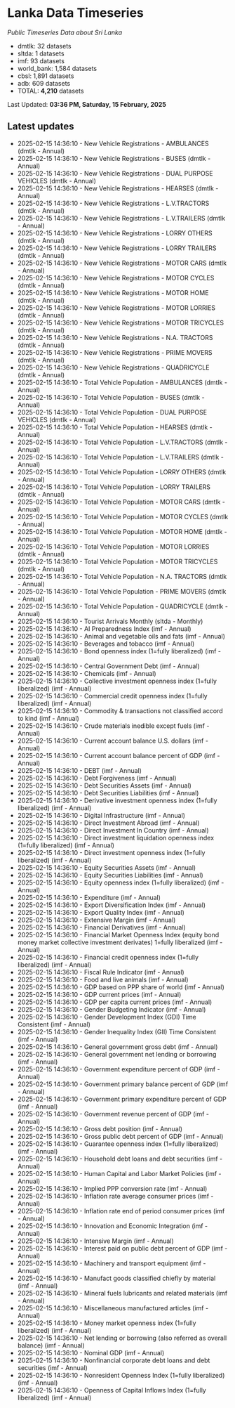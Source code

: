 # Lanka Data Timeseries
*Public Timeseries Data about Sri Lanka*

* dmtlk: 32 datasets
* sltda: 1 datasets
* imf: 93 datasets
* world_bank: 1,584 datasets
* cbsl: 1,891 datasets
* adb: 609 datasets
* TOTAL: **4,210** datasets

Last Updated: **03:36 PM, Saturday, 15 February, 2025**

## Latest updates

* 2025-02-15 14:36:10 - New Vehicle Registrations - AMBULANCES (dmtlk - Annual)
* 2025-02-15 14:36:10 - New Vehicle Registrations - BUSES (dmtlk - Annual)
* 2025-02-15 14:36:10 - New Vehicle Registrations - DUAL PURPOSE VEHICLES (dmtlk - Annual)
* 2025-02-15 14:36:10 - New Vehicle Registrations - HEARSES (dmtlk - Annual)
* 2025-02-15 14:36:10 - New Vehicle Registrations - L.V.TRACTORS (dmtlk - Annual)
* 2025-02-15 14:36:10 - New Vehicle Registrations - L.V.TRAILERS (dmtlk - Annual)
* 2025-02-15 14:36:10 - New Vehicle Registrations - LORRY OTHERS (dmtlk - Annual)
* 2025-02-15 14:36:10 - New Vehicle Registrations - LORRY TRAILERS (dmtlk - Annual)
* 2025-02-15 14:36:10 - New Vehicle Registrations - MOTOR CARS (dmtlk - Annual)
* 2025-02-15 14:36:10 - New Vehicle Registrations - MOTOR CYCLES (dmtlk - Annual)
* 2025-02-15 14:36:10 - New Vehicle Registrations - MOTOR HOME (dmtlk - Annual)
* 2025-02-15 14:36:10 - New Vehicle Registrations - MOTOR LORRIES (dmtlk - Annual)
* 2025-02-15 14:36:10 - New Vehicle Registrations - MOTOR TRICYCLES (dmtlk - Annual)
* 2025-02-15 14:36:10 - New Vehicle Registrations - N.A. TRACTORS (dmtlk - Annual)
* 2025-02-15 14:36:10 - New Vehicle Registrations - PRIME MOVERS (dmtlk - Annual)
* 2025-02-15 14:36:10 - New Vehicle Registrations - QUADRICYCLE (dmtlk - Annual)
* 2025-02-15 14:36:10 - Total Vehicle Population - AMBULANCES (dmtlk - Annual)
* 2025-02-15 14:36:10 - Total Vehicle Population - BUSES (dmtlk - Annual)
* 2025-02-15 14:36:10 - Total Vehicle Population - DUAL PURPOSE VEHICLES (dmtlk - Annual)
* 2025-02-15 14:36:10 - Total Vehicle Population - HEARSES (dmtlk - Annual)
* 2025-02-15 14:36:10 - Total Vehicle Population - L.V.TRACTORS (dmtlk - Annual)
* 2025-02-15 14:36:10 - Total Vehicle Population - L.V.TRAILERS (dmtlk - Annual)
* 2025-02-15 14:36:10 - Total Vehicle Population - LORRY OTHERS (dmtlk - Annual)
* 2025-02-15 14:36:10 - Total Vehicle Population - LORRY TRAILERS (dmtlk - Annual)
* 2025-02-15 14:36:10 - Total Vehicle Population - MOTOR CARS (dmtlk - Annual)
* 2025-02-15 14:36:10 - Total Vehicle Population - MOTOR CYCLES (dmtlk - Annual)
* 2025-02-15 14:36:10 - Total Vehicle Population - MOTOR HOME (dmtlk - Annual)
* 2025-02-15 14:36:10 - Total Vehicle Population - MOTOR LORRIES (dmtlk - Annual)
* 2025-02-15 14:36:10 - Total Vehicle Population - MOTOR TRICYCLES (dmtlk - Annual)
* 2025-02-15 14:36:10 - Total Vehicle Population - N.A. TRACTORS (dmtlk - Annual)
* 2025-02-15 14:36:10 - Total Vehicle Population - PRIME MOVERS (dmtlk - Annual)
* 2025-02-15 14:36:10 - Total Vehicle Population - QUADRICYCLE (dmtlk - Annual)
* 2025-02-15 14:36:10 - Tourist Arrivals Monthly (sltda - Monthly)
* 2025-02-15 14:36:10 - AI Preparedness Index (imf - Annual)
* 2025-02-15 14:36:10 - Animal and vegetable oils and fats (imf - Annual)
* 2025-02-15 14:36:10 - Beverages and tobacco (imf - Annual)
* 2025-02-15 14:36:10 - Bond openness index (1=fully liberalized) (imf - Annual)
* 2025-02-15 14:36:10 - Central Government Debt (imf - Annual)
* 2025-02-15 14:36:10 - Chemicals (imf - Annual)
* 2025-02-15 14:36:10 - Collective investment openness index (1=fully liberalized) (imf - Annual)
* 2025-02-15 14:36:10 - Commercial credit openness index (1=fully liberalized) (imf - Annual)
* 2025-02-15 14:36:10 - Commodity & transactions not classified accord to kind (imf - Annual)
* 2025-02-15 14:36:10 - Crude materials inedible except fuels (imf - Annual)
* 2025-02-15 14:36:10 - Current account balance U.S. dollars (imf - Annual)
* 2025-02-15 14:36:10 - Current account balance percent of GDP (imf - Annual)
* 2025-02-15 14:36:10 - DEBT (imf - Annual)
* 2025-02-15 14:36:10 - Debt Forgiveness (imf - Annual)
* 2025-02-15 14:36:10 - Debt Securities Assets (imf - Annual)
* 2025-02-15 14:36:10 - Debt Securities Liabilities (imf - Annual)
* 2025-02-15 14:36:10 - Derivative investment openness index (1=fully liberalized) (imf - Annual)
* 2025-02-15 14:36:10 - Digital Infrastructure (imf - Annual)
* 2025-02-15 14:36:10 - Direct Investment Abroad (imf - Annual)
* 2025-02-15 14:36:10 - Direct Investment In Country (imf - Annual)
* 2025-02-15 14:36:10 - Direct investment liquidation openness index (1=fully liberalized) (imf - Annual)
* 2025-02-15 14:36:10 - Direct investment openness index (1=fully liberalized) (imf - Annual)
* 2025-02-15 14:36:10 - Equity Securities Assets (imf - Annual)
* 2025-02-15 14:36:10 - Equity Securities Liabilities (imf - Annual)
* 2025-02-15 14:36:10 - Equity openness index (1=fully liberalized) (imf - Annual)
* 2025-02-15 14:36:10 - Expenditure (imf - Annual)
* 2025-02-15 14:36:10 - Export Diversification Index (imf - Annual)
* 2025-02-15 14:36:10 - Export Quality Index (imf - Annual)
* 2025-02-15 14:36:10 - Extensive Margin (imf - Annual)
* 2025-02-15 14:36:10 - Financial Derivatives (imf - Annual)
* 2025-02-15 14:36:10 - Financial Market Openness Index (equity bond money market collective investment derivates) 1=fully liberalized (imf - Annual)
* 2025-02-15 14:36:10 - Financial credit openness index (1=fully liberalized) (imf - Annual)
* 2025-02-15 14:36:10 - Fiscal Rule Indicator (imf - Annual)
* 2025-02-15 14:36:10 - Food and live animals (imf - Annual)
* 2025-02-15 14:36:10 - GDP based on PPP share of world (imf - Annual)
* 2025-02-15 14:36:10 - GDP current prices (imf - Annual)
* 2025-02-15 14:36:10 - GDP per capita current prices (imf - Annual)
* 2025-02-15 14:36:10 - Gender Budgeting Indicator (imf - Annual)
* 2025-02-15 14:36:10 - Gender Development Index (GDI) Time Consistent (imf - Annual)
* 2025-02-15 14:36:10 - Gender Inequality Index (GII) Time Consistent (imf - Annual)
* 2025-02-15 14:36:10 - General government gross debt (imf - Annual)
* 2025-02-15 14:36:10 - General government net lending or borrowing (imf - Annual)
* 2025-02-15 14:36:10 - Government expenditure percent of GDP (imf - Annual)
* 2025-02-15 14:36:10 - Government primary balance percent of GDP (imf - Annual)
* 2025-02-15 14:36:10 - Government primary expenditure percent of GDP (imf - Annual)
* 2025-02-15 14:36:10 - Government revenue percent of GDP (imf - Annual)
* 2025-02-15 14:36:10 - Gross debt position (imf - Annual)
* 2025-02-15 14:36:10 - Gross public debt percent of GDP (imf - Annual)
* 2025-02-15 14:36:10 - Guarantee openness index (1=fully liberalized) (imf - Annual)
* 2025-02-15 14:36:10 - Household debt loans and debt securities (imf - Annual)
* 2025-02-15 14:36:10 - Human Capital and Labor Market Policies (imf - Annual)
* 2025-02-15 14:36:10 - Implied PPP conversion rate (imf - Annual)
* 2025-02-15 14:36:10 - Inflation rate average consumer prices (imf - Annual)
* 2025-02-15 14:36:10 - Inflation rate end of period consumer prices (imf - Annual)
* 2025-02-15 14:36:10 - Innovation and Economic Integration (imf - Annual)
* 2025-02-15 14:36:10 - Intensive Margin (imf - Annual)
* 2025-02-15 14:36:10 - Interest paid on public debt percent of GDP (imf - Annual)
* 2025-02-15 14:36:10 - Machinery and transport equipment (imf - Annual)
* 2025-02-15 14:36:10 - Manufact goods classified chiefly by material (imf - Annual)
* 2025-02-15 14:36:10 - Mineral fuels lubricants and related materials (imf - Annual)
* 2025-02-15 14:36:10 - Miscellaneous manufactured articles (imf - Annual)
* 2025-02-15 14:36:10 - Money market openness index (1=fully liberalized) (imf - Annual)
* 2025-02-15 14:36:10 - Net lending or borrowing (also referred as overall balance) (imf - Annual)
* 2025-02-15 14:36:10 - Nominal GDP (imf - Annual)
* 2025-02-15 14:36:10 - Nonfinancial corporate debt loans and debt securities (imf - Annual)
* 2025-02-15 14:36:10 - Nonresident Openness Index (1=fully liberalized) (imf - Annual)
* 2025-02-15 14:36:10 - Openness of Capital Inflows Index (1=fully liberalized) (imf - Annual)